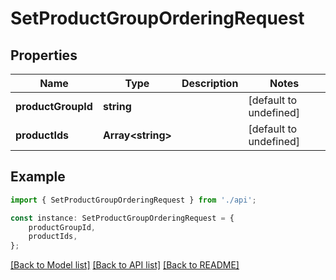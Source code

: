 # SetProductGroupOrderingRequest


## Properties

Name | Type | Description | Notes
------------ | ------------- | ------------- | -------------
**productGroupId** | **string** |  | [default to undefined]
**productIds** | **Array&lt;string&gt;** |  | [default to undefined]

## Example

```typescript
import { SetProductGroupOrderingRequest } from './api';

const instance: SetProductGroupOrderingRequest = {
    productGroupId,
    productIds,
};
```

[[Back to Model list]](../README.md#documentation-for-models) [[Back to API list]](../README.md#documentation-for-api-endpoints) [[Back to README]](../README.md)

